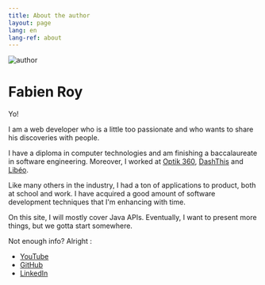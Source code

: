 ```yaml
---
title: About the author
layout: page
lang: en
lang-ref: about
---
```


![author](/public/img/author.jpg)

# Fabien Roy

Yo!

I am a web developer who is a little too passionate and who wants to share his discoveries with people.

I have a diploma in computer technologies and am finishing a baccalaureate in software engineering. Moreover, I worked at [Optik 360](https://optik360.com/), [DashThis](https://dashthis.com/) and [Libéo](https://libeo.com/).

Like many others in the industry, I had a ton of applications to product, both at school and work. I have acquired a good amount of software development techniques that I'm enhancing with time.

On this site, I will mostly cover Java APIs. Eventually, I want to present more things, but we gotta start somewhere.

Not enough info? Alright :
 - [YouTube](https://www.youtube.com/channel/UCJsy2UMYdbwEnYSnWFpsLsA)
 - [GitHub](https://github.com/ExiledNarwal28)
 - [LinkedIn](https://www.linkedin.com/in/fabienroy/)
